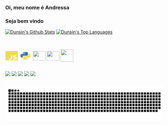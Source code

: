 ### Oi, meu nome é Andressa

### Seja bem vindo


<a href="https://github.com/AndressaSilva0"><img alt="Dunsin's Github Stats" src="https://github-readme-stats.vercel.app/api?username=AndressaSilva0&show_icons=true&count_private=true&theme=gruvbox" /></a>
<a href="https://github.com/AndressaSilva0"><img alt="Dunsin's Top Languages" src="https://github-readme-stats.vercel.app/api/top-langs/?username=AndressaSilva0&langs_count=8&count_private=true&layout=compact&theme=gruvbox"/></a>
##
<div style="display: inline_block"><br>
  <img align="center" alt="Rafa-Js" height="30" width="40" src="https://raw.githubusercontent.com/devicons/devicon/master/icons/javascript/javascript-plain.svg">
  <img align="center" alt="Rafa-Python" height="30" width="40" src="https://raw.githubusercontent.com/devicons/devicon/master/icons/python/python-original.svg">
  <img align="center" height="30" width="40" src="https://cdn.jsdelivr.net/gh/devicons/devicon/icons/c/c-original.svg" />
  <img align="center" height="30" width="40" src="https://cdn.jsdelivr.net/gh/devicons/devicon/icons/vscode/vscode-original.svg" />
  <img align="center" height="40" width="40" src="https://cdn.jsdelivr.net/gh/devicons/devicon/icons/java/java-plain-wordmark.svg" /> 
</div>

##

<div> 
  <a href="https://instagram.com/andressa.saturn?igshid=MTIyMzRjYmRlZg==" target="_blank"><img src="https://img.shields.io/badge/-Instagram-%23E4405F?style=for-the-badge&logo=instagram&logoColor=white" target="_blank"></a>
 	<a href="https://www.twitch.tv/andressasaturn" target="_blank"><img src="https://img.shields.io/badge/Twitch-9146FF?style=for-the-badge&logo=twitch&logoColor=white" target="_blank"></a>
  <a href = "mailto:andressasp68@gmail.com"><img src="https://img.shields.io/badge/-Gmail-%23333?style=for-the-badge&logo=gmail&logoColor=white" target="_blank"></a>
  <a href="https://www.linkedin.com/mwlite/in/andressa-silva-29430a218" target="_blank"><img src="https://img.shields.io/badge/-LinkedIn-%230077B5?style=for-the-badge&logo=linkedin&logoColor=white" target="_blank"></a> 
<a href="https://twitter.com/saturn_girlxxxx?t=wGEM85jVCe-lnfrveO51SQ&s=09" target="_blank"><img src="https://img.shields.io/badge/Twitter-1DA1F2?style=for-the-badge&logo=twitter&logoColor=white"></a>
</div>

##

<picture>
  <source
    media="(prefers-color-scheme: gruvbox)"
    srcset="
      https://raw.githubusercontent.com/platane/snk/output/github-contribution-grid-snake-dark.svg
    "
  />
  <source
    media="(prefers-color-scheme: light)"
    srcset="
      https://raw.githubusercontent.com/platane/snk/output/github-contribution-grid-snake.svg
    "
  />
  <img
    alt="github contribution grid snake animation"
    src="https://raw.githubusercontent.com/platane/snk/output/github-contribution-grid-snake.svg"
  />
</picture>
